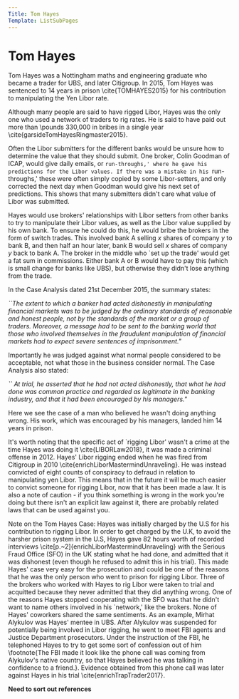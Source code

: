 ```yaml
---
Title: Tom Hayes
Template: ListSubPages
---
```


# Tom Hayes

Tom Hayes was a Nottingham maths and engineering graduate who became a trader for UBS, and later Citigroup. In 2015, Tom Hayes was sentenced to 14 years in prison \cite{TOMHAYES2015} for his contribution to manipulating the Yen Libor rate. 

Although many people are said to have rigged Libor, Hayes was the only one who used a network of traders to rig rates. He is said to have paid out more than \pounds 330,000 in bribes in a single year \cite{garsideTomHayesRingmaster2015}.

Often the Libor submitters for the different banks would be unsure how to determine the value that they should submit. One broker, Colin Goodman of ICAP, would give daily emails, or `run-throughs,' where he gave his predictions for the Libor values. If there was a mistake in his `run-throughs,' these were often simply copied by some Libor-setters, and only corrected the next day when Goodman would give his next set of predictions. This shows that many submitters didn't care what value of Libor was submitted. 

Hayes would use brokers' relationships with Libor setters from other banks to try to manipulate their Libor values, as well as the Libor value supplied by his own bank. To ensure he could do this, he would bribe the brokers in the form of switch trades. This involved bank A selling $x$ shares of company $y$ to bank B, and then half an hour later, bank B would sell $x$ shares of company $y$ back to bank A. The broker in the middle who `set up the trade' would get a fat sum in commissions. Either bank A or B would have to pay this (which is small change for banks like UBS), but otherwise they didn't lose anything from the trade. 

In the Case Analysis dated 21st December 2015, the summary states:

*``The extent to which a banker had acted dishonestly in manipulating financial markets was to be judged by the ordinary standards of reasonable and honest people, not by the standards of the market or a group of traders. Moreover, a message had to be sent to the banking world that those who involved themselves in the fraudulent manipulation of financial markets had to expect severe sentences of imprisonment."*


Importantly he was judged against what normal people considered to be acceptable, not what those in the business consider normal. The Case Analysis also stated:

*`` At trial, he asserted that he had not acted dishonestly, that what he had done was common practice and regarded as legitimate in the banking industry, and that it had been encouraged by his managers."*


Here we see the case of a man who believed he wasn't doing anything wrong. His work, which was encouraged by his managers, landed him 14 years in prison. 

It's worth noting that the specific act of `rigging Libor' wasn't a crime at the time Hayes was doing it \cite{LIBORLaw2018}, it was made a criminal offense in 2012. Hayes' Libor rigging ended when he was fired from Citigroup in 2010 \cite{enrichLiborMastermindUnraveling}. He was instead convicted of eight counts of conspiracy to defraud in relation to manipulating yen Libor. This means that in the future it will be much easier to convict someone for rigging Libor, now that it has been made a law. It is also a note of caution - if you think something is wrong in the work you're doing but there isn't an explicit law against it, there are probably related laws that can be used against you.

Note on the Tom Hayes Case: Hayes was initially charged by the U.S for his contribution to rigging Libor. In order to get charged by the U.K, to avoid the harsher prison system in the U.S, Hayes gave 82 hours worth of recorded interviews \cite[p.~2]{enrichLiborMastermindUnraveling} with the Serious Fraud Office (SFO) in the UK stating what he had done, and admitted that it was dishonest (even though he refused to admit this in his trial). This made Hayes' case very easy for the prosecution and could be one of the reasons that he was the only person who went to prison for rigging Libor. Three of the brokers who worked with Hayes to rig Libor were taken to trial and acquitted because they never admitted that they did anything wrong. One of the reasons Hayes stopped cooperating with the SFO was that he didn't want to name others involved in his `network,' like the brokers. None of Hayes' coworkers shared the same sentiments. As an example, Mirhat Alykulov was Hayes' mentee in UBS. After Alykulov was suspended for potentially being involved in Libor rigging, he went to meet FBI agents and Justice Department prosecutors. Under the instruction of the FBI, he telephoned Hayes to try to get some sort of confession out of him \footnote{The FBI made it look like the phone call was coming from Alykulov's native country, so that Hayes believed he was talking in confidence to a friend.}. Evidence obtained from this phone call was later against Hayes in his trial \cite{enrichTrapTrader2017}.

**Need to sort out references**
